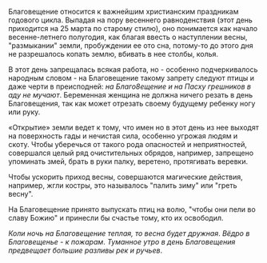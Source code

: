 Благовещение относится к важнейшим христианским праздникам годового цикла. Выпадая на пору весеннего равноденствия (этот день приходится на 25 марта по старому стилю), оно понимается как начало весенне-летнего полугодия, как благая ввесть о наступлении весны, "размыкании" земли, пробуждении ее ото сна, потому-то до этого дня не разрешалось копать землю, вбивать в нее столбы, колья.

В этот день запре­щалась всякая работа, но - особенно подчеркивалось народным словом - на Благовещение такому запрету следуют птицы и даже черти в преисподней: _на Благо8ещение и на Пасху грешников в аду не мучают_. Беременная женщина не должна ничего резать в день Благовещения, так как может отрезать своему будущему ребенку ногу или руку.

«Открытие» земли ведет к тому, что имен­ но в этот день из нее выходят на поверхность гады и нечистая сила, особенно угрожая людям и скоту. Чтобы уберечься от такого рода опасностей и неприятностей, совершался целый ряд очистительных обрядов, например, запрещено упоминать змей, брать в руки палку, веретено, протягивать веревки.

Чтобы ускорить приход весны, со­вершаются магические действия, например, жгли костры, это называлось "палить зиму" или "греть весну".

На Благовещение принято выпускать птиц на волю, "чтобы они пели во славу Божию" и принесли бы счастье тому, кто их освобо­дил.

_Коли ночь на Благовещение теплая, то весна будет дружная_.
_Вёдро в Благовещенье - к пожарам_.
_Туманное утро в день Благовещения предвещает большие разливы рек и ручьев_.